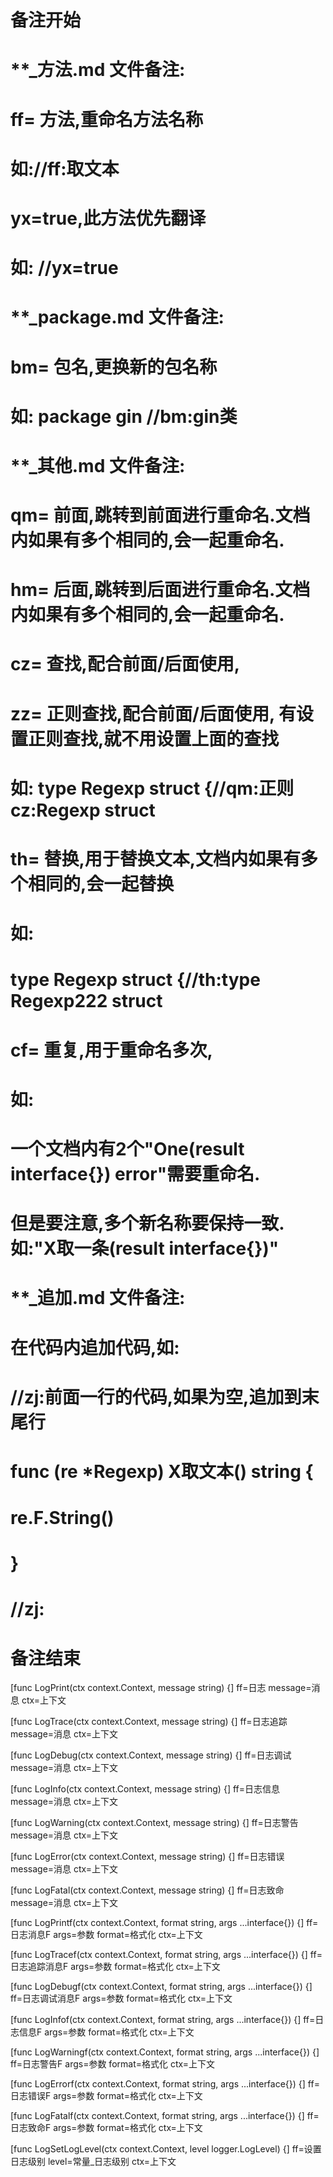 # 备注开始
# **_方法.md 文件备注:
# ff= 方法,重命名方法名称
# 如://ff:取文本
#
# yx=true,此方法优先翻译
# 如: //yx=true

# **_package.md 文件备注:
# bm= 包名,更换新的包名称 
# 如: package gin //bm:gin类

# **_其他.md 文件备注:
# qm= 前面,跳转到前面进行重命名.文档内如果有多个相同的,会一起重命名.
# hm= 后面,跳转到后面进行重命名.文档内如果有多个相同的,会一起重命名.
# cz= 查找,配合前面/后面使用,
# zz= 正则查找,配合前面/后面使用, 有设置正则查找,就不用设置上面的查找
# 如: type Regexp struct {//qm:正则 cz:Regexp struct
#
# th= 替换,用于替换文本,文档内如果有多个相同的,会一起替换
# 如:
# type Regexp struct {//th:type Regexp222 struct
#
# cf= 重复,用于重命名多次,
# 如: 
# 一个文档内有2个"One(result interface{}) error"需要重命名.
# 但是要注意,多个新名称要保持一致. 如:"X取一条(result interface{})"

# **_追加.md 文件备注:
# 在代码内追加代码,如:
# //zj:前面一行的代码,如果为空,追加到末尾行
# func (re *Regexp) X取文本() string { 
# re.F.String()
# }
# //zj:
# 备注结束

[func LogPrint(ctx context.Context, message string) {]
ff=日志
message=消息
ctx=上下文

[func LogTrace(ctx context.Context, message string) {]
ff=日志追踪
message=消息
ctx=上下文

[func LogDebug(ctx context.Context, message string) {]
ff=日志调试
message=消息
ctx=上下文

[func LogInfo(ctx context.Context, message string) {]
ff=日志信息
message=消息
ctx=上下文

[func LogWarning(ctx context.Context, message string) {]
ff=日志警告
message=消息
ctx=上下文

[func LogError(ctx context.Context, message string) {]
ff=日志错误
message=消息
ctx=上下文

[func LogFatal(ctx context.Context, message string) {]
ff=日志致命
message=消息
ctx=上下文

[func LogPrintf(ctx context.Context, format string, args ...interface{}) {]
ff=日志消息F
args=参数
format=格式化
ctx=上下文

[func LogTracef(ctx context.Context, format string, args ...interface{}) {]
ff=日志追踪消息F
args=参数
format=格式化
ctx=上下文

[func LogDebugf(ctx context.Context, format string, args ...interface{}) {]
ff=日志调试消息F
args=参数
format=格式化
ctx=上下文

[func LogInfof(ctx context.Context, format string, args ...interface{}) {]
ff=日志信息F
args=参数
format=格式化
ctx=上下文

[func LogWarningf(ctx context.Context, format string, args ...interface{}) {]
ff=日志警告F
args=参数
format=格式化
ctx=上下文

[func LogErrorf(ctx context.Context, format string, args ...interface{}) {]
ff=日志错误F
args=参数
format=格式化
ctx=上下文

[func LogFatalf(ctx context.Context, format string, args ...interface{}) {]
ff=日志致命F
args=参数
format=格式化
ctx=上下文

[func LogSetLogLevel(ctx context.Context, level logger.LogLevel) {]
ff=设置日志级别
level=常量_日志级别
ctx=上下文
